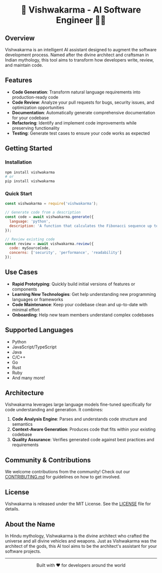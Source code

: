 <h1 align="center">🚀 Vishwakarma - AI Software Engineer 👩‍💻</h1>

## Overview

Vishwakarma is an intelligent AI assistant designed to augment the software development process. Named after the divine architect and craftsman in Indian mythology, this tool aims to transform how developers write, review, and maintain code.

## Features

- **Code Generation**: Transform natural language requirements into production-ready code
- **Code Review**: Analyze your pull requests for bugs, security issues, and optimization opportunities
- **Documentation**: Automatically generate comprehensive documentation for your codebase
- **Refactoring**: Identify and implement code improvements while preserving functionality
- **Testing**: Generate test cases to ensure your code works as expected

## Getting Started

### Installation

```bash
npm install vishwakarma
# or
pip install vishwakarma
```

### Quick Start

```javascript
const vishwakarma = require('vishwakarma');

// Generate code from a description
const code = await vishwakarma.generate({
  language: 'python',
  description: 'A function that calculates the Fibonacci sequence up to n terms'
});

// Review existing code
const review = await vishwakarma.review({
  code: mySourceCode,
  concerns: ['security', 'performance', 'readability']
});
```

## Use Cases

- **Rapid Prototyping**: Quickly build initial versions of features or components
- **Learning New Technologies**: Get help understanding new programming languages or frameworks
- **Code Maintenance**: Keep your codebase clean and up-to-date with minimal effort
- **Onboarding**: Help new team members understand complex codebases

## Supported Languages

- Python
- JavaScript/TypeScript
- Java
- C/C++
- Go
- Rust
- Ruby
- And many more!

## Architecture

Vishwakarma leverages large language models fine-tuned specifically for code understanding and generation. It combines:

1. **Code Analysis Engine**: Parses and understands code structure and semantics
2. **Context-Aware Generation**: Produces code that fits within your existing codebase
3. **Quality Assurance**: Verifies generated code against best practices and requirements

## Community & Contributions

We welcome contributions from the community! Check out our [CONTRIBUTING.md](CONTRIBUTING.md) for guidelines on how to get involved.

## License

Vishwakarma is released under the MIT License. See the [LICENSE](LICENSE) file for details.

## About the Name

In Hindu mythology, Vishwakarma is the divine architect who crafted the universe and all divine vehicles and weapons. Just as Vishwakarma was the architect of the gods, this AI tool aims to be the architect's assistant for your software projects.

---

<p align="center">Built with ❤️ for developers around the world</p>
